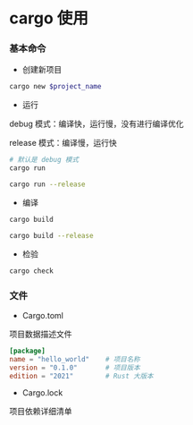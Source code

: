 # cargo 使用


### 基本命令

* 创建新项目

```bash
cargo new $project_name
```


* 运行

debug 模式：编译快，运行慢，没有进行编译优化

release 模式：编译慢，运行快

```bash
# 默认是 debug 模式
cargo run

cargo run --release
```


* 编译

```bash
cargo build

cargo build --release
```


* 检验

```bash
cargo check
```


### 文件

* Cargo.toml

项目数据描述文件

```toml
[package]
name = "hello_world"    # 项目名称
version = "0.1.0"       # 项目版本
edition = "2021"        # Rust 大版本
```

* Cargo.lock

项目依赖详细清单
